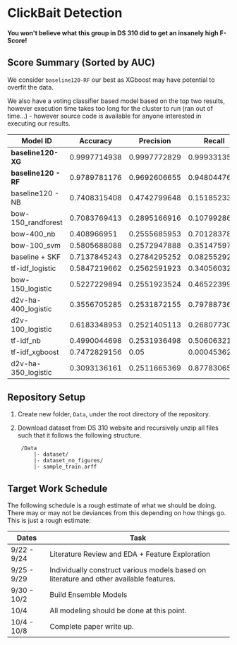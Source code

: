 # ClickBait Detection
#### You won't believe what this group in DS 310 did to get an insanely high F-Score!

## Score Summary (Sorted by AUC)

We consider `baseline120-RF` our best as XGboost may have potential to overfit the data.

We also have a voting classifier based model based on the top two results, however execution time takes too long for the cluster to run (ran out of time...) - however source code is available for anyone interested in executing our results.

| Model ID            | Accuracy     | Precision    | Recall       | F-Measure    | AUC          | Kappa         |
|---------------------|--------------|--------------|--------------|--------------|--------------|---------------|
| **baseline120-XG**      | 0.9997714938 | 0.9997772829 | 0.9993313514 | 0.99955382   | 0.9996272733 | 0.9994002399  |
| **baseline120 - RF**    | 0.9789781176 | 0.9692606655 | 0.9480447622 | 0.9585074523 | 0.968838403  | 0.9444332556  |
| baseline120 - NB    | 0.7408315408 | 0.4742799648 | 0.1518523306 | 0.2258273987 | 0.5477784605 | 0.1211913052  |
| bow-150_randforest  | 0.7083769413 | 0.2895166916 | 0.1079928664 | 0.1569970704 | 0.5094320173 | 0.023748341   |
| bow-400_nb          | 0.408966951  | 0.2555685953 | 0.7012837821 | 0.3739772125 | 0.5061393529 | 0.0078673866  |
| bow-100_svm         | 0.5805688088 | 0.2572947888 | 0.351475974  | 0.2963501091 | 0.5047821502 | 0.0084513044  |
| baseline + SKF      | 0.7137845243 | 0.2784295252 | 0.0825529254 | 0.1244736754 | 0.5045795282 | 0.0119567655  |
| tf-idf_logistic     | 0.5847219662 | 0.2562591923 | 0.3405603294 | 0.2922417317 | 0.5038181446 | 0.0067101482  |
| bow-150_logistic    | 0.5227229894 | 0.2551923524 | 0.4652239967 | 0.3293479562 | 0.5036858634 | 0.0057990532  |
| d2v-ha-400_logistic | 0.3556705285 | 0.2531872155 | 0.7978873604 | 0.3833660381 | 0.5020313264 | 0.002521641   |
| d2v-100_logistic    | 0.6183348953 | 0.2521405113 | 0.2680773006 | 0.2412830561 | 0.5020050895 | 0.0036234866  |
| tf-idf_nb           | 0.4990044698 | 0.2531936498 | 0.5060632119 | 0.3373458101 | 0.5013267089 | 0.0020879979  |
| tf-idf_xgboost      | 0.7472829156 | 0.05         | 0.000453629  | 0.0008981945 | 0.4997708546 | -0.0006828701 |
| d2v-ha-350_logistic | 0.3093136161 | 0.2511665369 | 0.8778306558 | 0.3901459543 | 0.4979274871 | -0.0024027758 |


## Repository Setup
1. Create new folder, `Data`, under the root directory of the repository.
2. Download dataset from DS 310 website and recursively unzip all files such
that it follows the following structure.

        /Data
            |- dataset/
            |- dataset_no_figures/
            |- sample_train.arff

## Target Work Schedule
The following schedule is a rough estimate of what we should be doing.
There may or may not be deviances from this depending on how things go.
This is just a rough estimate:

| Dates       | Task                                                                                    |
|-------------|-----------------------------------------------------------------------------------------|
| 9/22 - 9/24 | Literature Review and EDA + Feature Exploration                                         |
| 9/25 - 9/29 | Individually construct various models based on literature and other available features. |
| 9/30 - 10/2 | Build Ensemble Models                                                                   |
| 10/4        | All modeling should be done at this point.                                              |
| 10/4 - 10/8 | Complete paper write up.                                                                |
